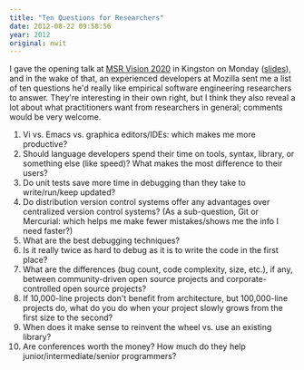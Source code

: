 ```yaml
---
title: "Ten Questions for Researchers"
date: 2012-08-22 09:58:56
year: 2012
original: nwit
---
```

<p>I gave the opening talk at <a href="http://msrcanada.org/msrvision2020/">MSR Vision 2020</a> in Kingston on Monday (<a href="http://www.slideshare.net/gvwilson/two-solitudes">slides</a>), and in the wake of that, an experienced developers at Mozilla sent me a list of ten questions he'd really like empirical software engineering researchers to answer. They're interesting in their own right, but I think they also reveal a lot about what practitioners want from researchers in general; comments would be very welcome.</p>
<ol>
	<li>Vi vs. Emacs vs. graphica editors/IDEs: which makes me more productive?</li>
	<li>Should language developers spend their time on tools, syntax, library, or something else (like speed)? What makes the most difference to their users?</li>
	<li>Do unit tests save more time in debugging than they take to write/run/keep updated?</li>
	<li>Do distribution version control systems offer any advantages over centralized version control systems? (As a sub-question, Git or Mercurial: which helps me make fewer mistakes/shows me the info I need faster?)</li>
	<li>What are the best debugging techniques?</li>
	<li>Is it really twice as hard to debug as it is to write the code in the first place?</li>
	<li>What are the differences (bug count, code complexity, size, etc.), if any, between community-driven open source projects and corporate-controlled open source projects?</li>
	<li>If 10,000-line projects don't benefit from architecture, but 100,000-line projects do, what do you do when your project slowly grows from the first size to the second?</li>
	<li>When does it make sense to reinvent the wheel vs. use an existing library?</li>
	<li>Are conferences worth the money? How much do they help junior/intermediate/senior programmers?</li>
</ol>
